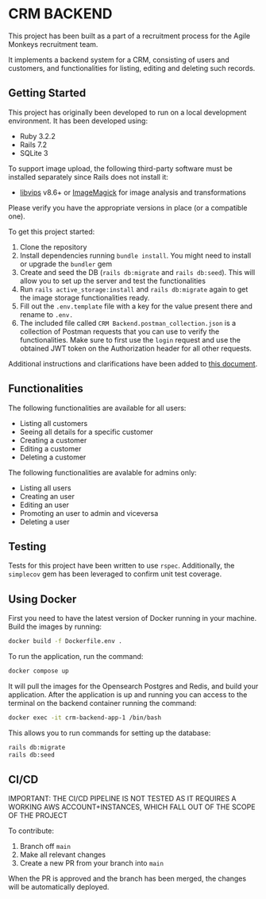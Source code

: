 # CRM BACKEND

This project has been built as a part of a recruitment process for the Agile Monkeys recruitment team.

It implements a backend system for a CRM, consisting of users and customers, and functionalities for listing, editing and deleting such records.

## Getting Started

This project has originally been developed to run on a local development environment. It has been developed using:

- Ruby 3.2.2
- Rails 7.2
- SQLite 3

To support image upload, the following third-party software must be installed separately since Rails does not install it:

- [libvips](https://github.com/libvips/libvips) v8.6+ or [ImageMagick](https://imagemagick.org/index.php) for image analysis and transformations

Please verify you have the appropriate versions in place (or a compatible one).

To get this project started:

1. Clone the repository
1. Install dependencies running `bundle install`. You might need to install or upgrade the `bundler` gem
1. Create and seed the DB (`rails db:migrate` and `rails db:seed`). This will allow you to set up the server and test the functionalities
1. Run `rails active_storage:install` and `rails db:migrate` again to get the image storage functionalities ready.
1. Fill out the `.env.template` file with a key for the value present there and rename to `.env.`
1. The included file called `CRM Backend.postman_collection.json` is a collection of Postman requests that you can use to verify the functionalities. Make sure to first use the `login` request and use the obtained JWT token on the Authorization header for all other requests.

Additional instructions and clarifications have been added to [this document](https://docs.google.com/document/d/1H4x14DBf_6BOV7xZl6X9xdhoTjRWWzWI6aZBVFZScbc/edit).

## Functionalities

The following functionalities are available for all users:

- Listing all customers
- Seeing all details for a specific customer
- Creating a customer
- Editing a customer
- Deleting a customer

The following functionalities are avalable for admins only:

- Listing all users
- Creating an user
- Editing an user
- Promoting an user to admin and viceversa
- Deleting a user

## Testing

Tests for this project have been written to use `rspec`. Additionally, the `simplecov` gem has been leveraged to confirm unit test coverage.

## Using Docker

First you need to have the latest version of Docker running in your machine. Build the images by running:

```bash
docker build -f Dockerfile.env .
```

To run the application, run the command:

```bash
docker compose up
```

It will pull the images for the Opensearch Postgres and Redis, and build your application. After the application is up and running you can access to the terminal on the backend container running the command:

```bash
docker exec -it crm-backend-app-1 /bin/bash
```

This allows you to run commands for setting up the database:

```bash
rails db:migrate
rails db:seed
```

## CI/CD

IMPORTANT: THE CI/CD PIPELINE IS NOT TESTED AS IT REQUIRES A WORKING AWS ACCOUNT+INSTANCES, WHICH FALL OUT OF THE SCOPE OF THE PROJECT

To contribute:

1. Branch off `main`
1. Make all relevant changes
1. Create a new PR from your branch into `main`

When the PR is approved and the branch has been merged, the changes will be automatically deployed.
